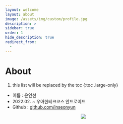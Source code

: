```yaml
---
layout: welcome
layout: about
image: /assets/img/custom/profile.jpg
description: >
sidebar: true
order: 1
hide_description: true
redirect_from:
  -
---
```


# About

<!--author-->
1. this list will be replaced by the toc
{:toc .large-only}

+ 이름 : 윤인선
+ 2022.02. ~ 우아한테크코스 안드로이드
+ Github : [github.com/inseonyun](https://github.com/inseonyun)

<p align="center">
  <img src="https://ghchart.rshah.org/219138/inseonyun"/>
</p>

<!-- ## 경력 & 경험
+ 2022.02. ~ 우아한테크코스 안드로이드
+ 2022.10. ~2022. 11. 우아한테크코스 프리코스 안드로이드
+ 2022.01. ~2022.06. 삼성메디슨 현장실습
+ 2023.01. 한림대학교 복수전공 공모전 최우수상
+ 2022.11. 한림대학교 소프트웨어학부 서공제 완성 부문 장려상
+ 2022.11. 한림대학교 SW중심사업단 주관 2022 SW Coding Festival 은상
+ 2022.07. 현대모비스 알고리즘 경연대회 참여 - 451 / 1233
+ 2022.05. 한림대학교 SW중심사업단 주관 GitHub 이력서 해커톤 은상
+ 2021.12. 한림대학교 SW중심사업단 주관 캡스톤디자인 경연대회 금상
+ 2021.11. 한림대학교 SW중심사업단 주관 2021 SW Coding Festival 참여

## 선호 언어
+ Java / Kotlin (Android)
+ C++
+ C# ( . NET )

## 관심 분야
+ Mobile (Android) Programming
  + Kotlin / Java 
+ Window Programming

## 취득 자격증
+ MOS Master
+ 워드프로세서
+ 컴퓨터활용능력 1급 -->
